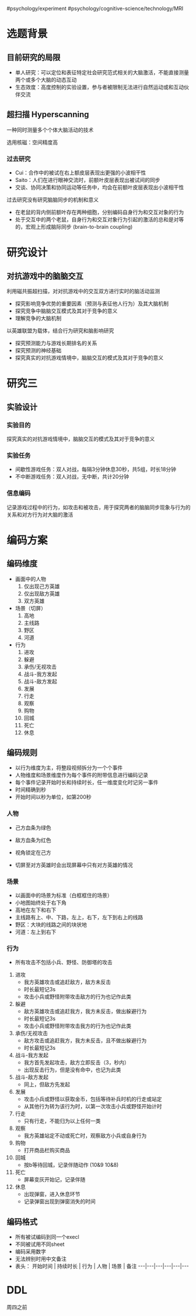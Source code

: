 #psychology/experiment #psychology/cognitive-science/technology/MRI 

# 选题背景

## 目前研究的局限

- 单人研究：可以定位和表征特定社会研究范式相关的大脑激活，不能直接测量两个或多个大脑的动态互动
- 生态效度：高度控制的实验设置，参与者被限制无法进行自然运动或和互动伙伴交流

## 超扫描 Hyperscanning

一种同时测量多个个体大脑活动的技术

选用核磁：空间精度高

### 过去研究

- Cui：合作中的被试在右上额皮层表现出更强的小波相干性
- Saito：人们在进行眼神交流时，前额叶皮层表现出被试间的同步
- 交谈、协同决策和协同运动等任务中，均会在前额叶皮层表现出小波相干性

过去研究没有研究脑脑同步的机制和意义

- 在老鼠的背内侧前额叶存在两种细胞，分别编码自身行为和交互对象的行为
- 处于交互中的两个老鼠，自身行为和交互对象行为引起的激活的总和是对等的，宏观上形成脑际同步 (brain-to-brain coupling)

# 研究设计

## 对抗游戏中的脑脑交互

利用磁共振超扫描，对对抗游戏中的交互双方进行实时的脑活动监测

- 探究影响竞争优势的重要因素（预测与表征他人行为）及其大脑机制
- 探究竞争中脑脑交互模式及其对于竞争的意义
- 理解竞争的大脑机制

以英雄联盟为载体，结合行为研究和脑影响研究
- 探究预测能力与游戏长期排名的关系
- 探究预测的神经基础
- 探究真实的对抗游戏情境中，脑脑交互的模式及其对于竞争的意义

# 研究三

## 实验设计

### 实验目的

探究真实的对抗游戏情境中，脑脑交互的模式及其对于竞争的意义 

### 实验任务

- 间歇性游戏任务：双人对战，每隔3分钟休息30秒，共5组，时长18分钟
- 不中断游戏任务：双人对战，无中断，共计20分钟

### 信息编码

记录游戏过程中的行为，如攻击和被攻击，用于探究两者的脑脑同步现象与行为的关系和对方行为对大脑的激活

# 编码方案

## 编码维度

- 画面中的人物
	1. 仅出现己方英雄
	2. 仅出现敌方英雄
	3. 双方英雄
- 场景（切屏）
	1. 高地
	2. 主线路
	3. 野区
	4. 河道
- 行为
	1. 进攻
	2. 躲避
	3. 承伤/无视攻击
	4. 战斗-我方发起 
	5. 战斗-敌方发起 
	6. 发展
	7. 行走
	8. 观察
	9. 购物
	10. 回城
	11. 死亡
	12. 休息

## 编码规则

- 以行为维度为主，将整段视频拆分为一个个事件
- 人物维度和场景维度作为每个事件的附带信息进行编码记录
- 每个事件记录开始时长和持续时长，任一维度变化时记另一事件
- 时间精确到秒
- 开始时间以秒为单位，如第200秒

### 人物

- 己方血条为绿色
- 敌方血条为红色
- 视角锁定在己方

- 切屏至对方英雄时会出现屏幕中只有对方英雄的情况

### 场景

- 以画面中的场景为标准（白框框住的场景）
- 小地图始终处于右下角
- 高地在左下和右下
- 主线路有上、中、下路，左上，右下，左下到右上的线路
- 野区：大块的线路之间的块状地
- 河道：左上到右下

### 行为

- 所有攻击不包括小兵、野怪、防御塔的攻击

1. 进攻
	- 我方英雄攻击或追赶敌方，敌方未反击
	- 时长最短记3s
	- 攻击小兵或野怪附带攻击敌方的行为也记作此类
2. 躲避
	- 敌方英雄攻击或追赶我方，我方未反击，做出躲避行为
	- 时长最短记3s 
	- 攻击小兵或野怪附带攻击我方的行为也记作此类 
3. 承伤/无视攻击
	- 敌方攻击或追赶我方，我方未反击，且不做出躲避行为
	- 时长最短记3s 
4. 战斗-我方发起
	- 我方首先发起攻击，敌方立即反击（3，秒内）
	- 出现反击行为，但是没有命中，也记为此类
5. 战斗-敌方发起
	- 同上，但敌方先发起
6. 发展
	- 攻击小兵或野怪以获取金币，包括等待补兵时机的行走或站定
	- 从其他行为转为该行为时，以第一次攻击小兵或野怪开始计时
7. 行走
	- 只有行走，不能归为以上任何一类
8. 观察
	- 我方英雄站定不动或死亡时，观察敌方小兵或自身行为
9. 购物
	- 打开商品栏购买商品
10. 回城
	- 按b等待回城，记录伴随动作 (10&9 10&8)
11. 死亡
	- 屏幕变灰开始记，记录伴随
12. 休息
	- 出现弹窗，进入休息环节
	- 记录弹窗出现到弹窗消失的时间

## 编码格式

- 所有被试编码到同一个execl
- 不同被试用不同sheet
- 编码采用数字
- 无法辨别时用中文备注
- 表头：
开始时间 | 持续时长 | 行为 | 人物 | 场景 | 备注
---|---|---|---|---|---

# DDL

周四之前